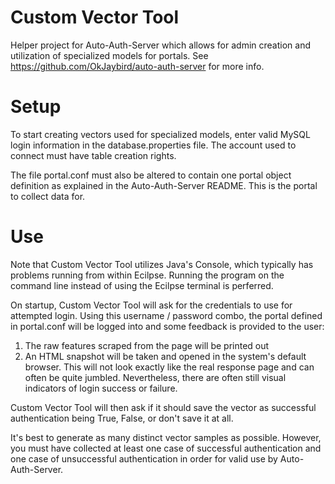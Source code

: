 Custom Vector Tool
===================================
Helper project for Auto-Auth-Server which allows for admin creation and utilization of specialized models for portals. See https://github.com/OkJaybird/auto-auth-server for more info.

Setup
===================================
To start creating vectors used for specialized models, enter valid MySQL login information in the database.properties file. The account used to connect must have table creation rights. 

The file portal.conf must also be altered to contain one portal object definition as explained in the Auto-Auth-Server README. This is the portal to collect data for.

Use
===================================
Note that Custom Vector Tool utilizes Java's Console, which typically has problems running from within Ecilpse. Running the program on the command line instead of using the Ecilpse terminal is perferred. 

On startup, Custom Vector Tool will ask for the credentials to use for attempted login. Using this username / password combo, the portal defined in portal.conf will be logged into and some feedback is provided to the user: 

1. The raw features scraped from the page will be printed out
2. An HTML snapshot will be taken and opened in the system's default browser. This will not look exactly like the real response page and can often be quite jumbled. Nevertheless, there are often still visual indicators of login success or failure.

Custom Vector Tool will then ask if it should save the vector as successful authentication being True, False, or don't save it at all.

It's best to generate as many distinct vector samples as possible. However, you must have collected at least one case of successful authentication and one case of unsuccessful authentication in order for valid use by Auto-Auth-Server.


